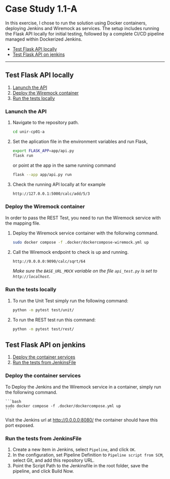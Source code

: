 # Case Study 1.1-A

In this exercise, I chose to run the solution using Docker containers, deploying Jenkins and Wiremock as services. The setup includes running the Flask API locally for initial testing, followed by a complete CI/CD pipeline managed within Dockerized Jenkins.

- [Test Flask API locally](#test-flask-api-locally)
- [Test Flask API on jenkins](#test-flask-api-on-jenkins)

---

## Test Flask API locally

1. [Lanunch the API](#lanunch-the-api)
2. [Deploy the Wiremock container](#deploy-the-wiremock-container)
3. [Run the tests locally](#run-the-tests-locally)

### Lanunch the API

1. Navigate to the repository path.

    ```bash
    cd unir-cp01-a
    ```

2. Set the aplication file in the environment variables and run Flask,

    ```bash
    export FLASK_APP=app/api.py
    flask run
    ```

    or point at the app in the same running command

    ```bash
    flask --app app/api.py run
    ```

3. Check the running API locally at for example

    ```bash
    http://127.0.0.1:5000/calc/add/5/3
    ```

### Deploy the Wiremock container

In order to pass the REST Test, you need to run the Wiremock service with the mapping file.

1. Deploy the Wiremock service container with the follorwing command.

    ```bash
    sudo docker compose -f .docker/dockercompose-wiremock.yml up
    ```

2. Call the Wiremock endpoint to check is up and running.
    
    ```bash
    http://0.0.0.0:9090/calc/sqrt/64
    ```

    *Make sure the `BASE_URL_MOCK` variable on the file `api_test.py` is set to `http://localhost`.*

### Run the tests locally

1. To run the Unit Test simply run the following command:

    ```bash
    python -m pytest test/unit/
    ```

2. To run the REST test run this command:

    ```bash
    python -m pytest test/rest/
    ```

    
## Test Flask API on jenkins

1. [Deploy the container services](#deploy-the-container-services)
2. [Run the tests from JenkinsFile](#run-the-tests-from-jenkinsfile)

### Deploy the container services

To Deploy the Jenkins and the Wiremock service in a container, simply run the follorwing command.

    ```bash
    sudo docker compose -f .docker/dockercompose.yml up
    ```

Visit the Jenkins url at http://0.0.0.0:8080/ the container should have this port exposed.

### Run the tests from JenkinsFile

 1. Create a new item in Jenkins, select `Pipeline`, and click `OK`.
 2. In the configuration, set Pipeline Definition to `Pipeline script from SCM`, select Git, and add this repository URL.
 3. Point the Script Path to the Jenkinsfile in the root folder, save the pipeline, and click Build Now.